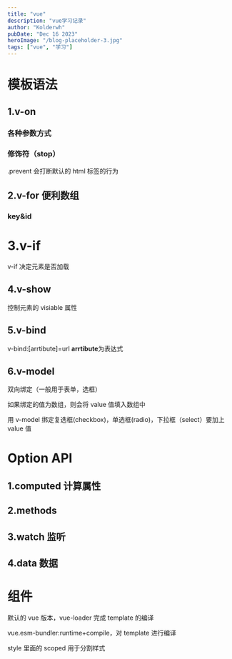 ```yaml
---
title: "vue"
description: "vue学习记录"
author: "Kolderwh"
pubDate: "Dec 16 2023"
heroImage: "/blog-placeholder-3.jpg"
tags: ["vue", "学习"]
---
```


# 模板语法

## 1.v-on

### 各种参数方式

### 修饰符（stop）

.prevent 会打断默认的 html 标签的行为

## 2.v-for 便利数组

### key&id

# 3.v-if

v-if 决定元素是否加载

## 4.v-show

控制元素的 visiable 属性

## 5.v-bind

v-bind:[arrtibute]=url **arrtibute**为表达式

## 6.v-model

双向绑定（一般用于表单，选框）

如果绑定的值为数组，则会将 value 值填入数组中

用 v-model 绑定复选框(checkbox)，单选框(radio)，下拉框（select）要加上 value 值

# Option API

## 1.computed 计算属性

## 2.methods

## 3.watch 监听

## 4.data 数据

# 组件

默认的 vue 版本，vue-loader 完成 template 的编译

vue.esm-bundler:runtime+compile，对 template 进行编译

style 里面的 scoped 用于分割样式
